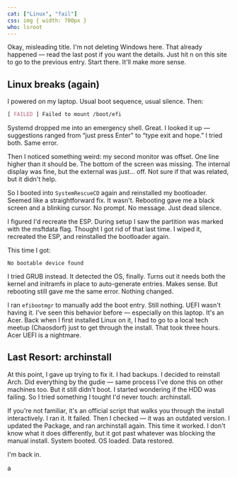 ```yaml
---
cat: ["Linux", "fail"]
css: img { width: 700px }
who: lsroot
---
```


Okay, misleading title. I'm not deleting Windows here. That already happened — read the last post if you want the details. Just hit n on this site to go to the previous entry. Start there. It'll make more sense.

## Linux breaks (again)
I powered on my laptop. Usual boot sequence, usual silence. Then:
```css
[ FAILED ] Failed to mount /boot/efi
```
Systemd dropped me into an emergency shell. Great. I looked it up — suggestions ranged from “just press Enter” to “type exit and hope.” I tried both. Same error.

Then I noticed something weird: my second monitor was offset. One line higher than it should be. The bottom of the screen was missing. The internal display was fine, but the external was just... off. Not sure if that was related, but it didn't help.

So I booted into `SystemRescueCD` again and reinstalled my bootloader. Seemed like a straightforward fix. It wasn't. Rebooting gave me a black screen and a blinking cursor. No prompt. No message. Just dead silence.

I figured I'd recreate the ESP. During setup I saw the partition was marked with the msftdata flag. Thought I got rid of that last time. I wiped it, recreated the ESP, and reinstalled the bootloader again.

This time I got:
```
No bootable device found
```
I tried GRUB instead. It detected the OS, finally. Turns out it needs both the kernel and initramfs in place to auto-generate entries. Makes sense. But rebooting still gave me the same error. Nothing changed.

I ran `efibootmgr` to manually add the boot entry. Still nothing. UEFI wasn't having it. I've seen this behavior before — especially on this laptop. It's an Acer. Back when I first installed Linux on it, I had to go to a local tech meetup (Chaosdorf) just to get through the install. That took three hours. Acer UEFI is a nightmare.
## Last Resort: archinstall
At this point, I gave up trying to fix it. I had backups. I decided to reinstall Arch. Did everything by the gudie — same process I've done this on other machines too. But it still didn't boot.
I started wondering if the HDD was failing.
So I tried something I tought I'd never touch: archinstall.

If you're not familiar, it's an official script that walks you through the install interactively. I ran it. It failed.
Then I checked — it was an outdated version. I updated the Package, and ran archinstall again.
This time it worked.
I don't know what it does differently, but it got past whatever was blocking the manual install. System booted. OS loaded. Data restored.

I'm back in.























a
